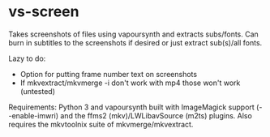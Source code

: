 # vs-screen

Takes screenshots of files using vapoursynth and extracts subs/fonts. Can burn in subtitles to the screenshots if desired or just extract sub(s)/all fonts.

Lazy to do:

- Option for putting frame number text on screenshots
- If mkvextract/mkvmerge -i don't work with mp4 those won't work (untested)

Requirements: Python 3 and vapoursynth built with ImageMagick support (--enable-imwri) and the ffms2 (mkv)/LWLibavSource (m2ts) plugins. Also requires the mkvtoolnix suite of mkvmerge/mkvextract.
